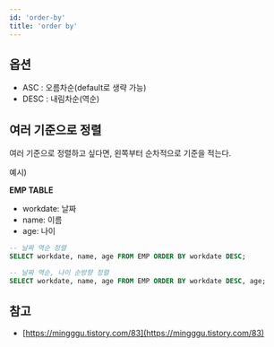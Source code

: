 ```yaml
---
id: 'order-by'
title: 'order by'
---
```


## 옵션
- ASC : 오름차순(default로 생략 가능)
- DESC : 내림차순(역순)

## 여러 기준으로 정렬
여러 기준으로 정렬하고 싶다면, 왼쪽부터 순차적으로 기준을 적는다.

예시)

**EMP TABLE**
- workdate: 날짜
- name: 이름
- age: 나이

```sql
-- 날짜 역순 정렬
SELECT workdate, name, age FROM EMP ORDER BY workdate DESC;

-- 날짜 역순, 나이 순방향 정렬
SELECT workdate, name, age FROM EMP ORDER BY workdate DESC, age;
```



## 참고
- [https://mingggu.tistory.com/83](https://mingggu.tistory.com/83)